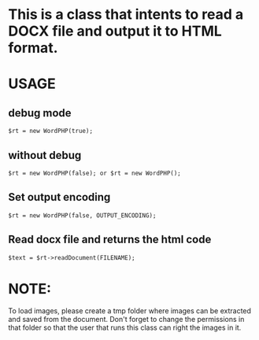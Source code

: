 # This is a class that intents to read a DOCX file and output it to HTML format.

# USAGE

## debug mode
```
$rt = new WordPHP(true);
```

## without debug
```
$rt = new WordPHP(false); or $rt = new WordPHP();
```

## Set output encoding
```
$rt = new WordPHP(false, OUTPUT_ENCODING);
```

## Read docx file and returns the html code
```
$text = $rt->readDocument(FILENAME);
```

# NOTE:
To load images, please create a tmp folder where images can be extracted and saved from the document.
Don't forget to change the permissions in that folder so that the user that runs this class can right the images in it.
